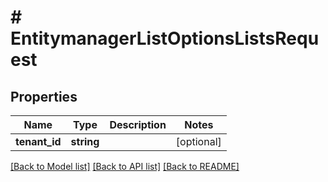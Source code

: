 # # EntitymanagerListOptionsListsRequest


## Properties


Name | Type | Description | Notes
------------ | ------------- | ------------- | -------------
**tenant_id**| **string** |   | [optional]


[[Back to Model list]](../../README.md#models) [[Back to API list]](../../README.md#endpoints) [[Back to README]](../../README.md)